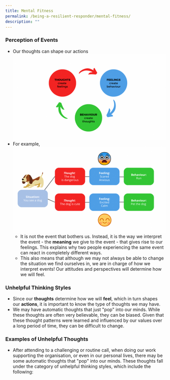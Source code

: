 ```yaml
---
title: Mental Fitness
permalink: /being-a-resilient-responder/mental-fitness/
description: ""
---
```



### Perception of Events
* Our thoughts can shape our actions
![](/images/Thoughts.png)
* For example, 
![](/images/Thought%20Example.png)
	* It is not the event that bothers us. Instead, it is the way we interpret the event - the **meaning** we give to the event - that gives rise to our feelings. This explains why two people experiencing the same event can react in completely different ways.
	* This also means that although we may not always be able to change the situation we find ourselves in, we are in charge of how we interpret events! Our attitudes and perspectives will determine how we will feel.
	
### 	Unhelpful Thinking Styles
* Since our **thoughts** determine how we will **feel**, which in turn shapes our **actions**, it is important to know the type of thoughts we may have.
* We may have automatic thoughts that just "pop" into our minds. While these thoughts are often very believable, they can be biased. Given that these thought patterns were learned and influenced by our values over a long period of time, they can be difficult to change.

### Examples of Unhelpful Thoughts
* After attending to a challenging or routine call, when doing our work supporting the organisation, or even in our personal lives, there may be some automatic thoughts that "pop" into our minds. These thoughts fall under the category of unhelpful thinking styles, which include the following:

